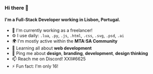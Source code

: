 ### Hi there 👋

#### I'm a Full-Stack Developer working in Lisbon, Portugal.

- 🏢 I'm currently working as a freelancer!
- ⚙️ I use daily: `.lua`, `.py`, `.js`, `.html`, `.css`, `.svg`, `.psd`, `.ai`
- 🌍 I'm mostly active within the **MTA:SA Community**
- 🌱 Learning all about **web development**
- 💬 Ping me about **design**, **branding**, **development**, **design thinking**
- 📫 Reach me on Discord! XXII#6625
- ⚡️ Fun fact: I'm only 16!
